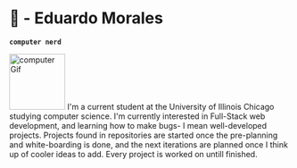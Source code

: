 # 🌙 - Eduardo Morales

**`computer nerd`** 
</div>
  <img alt='computer Gif' src='https://media.giphy.com/media/tlRU5lV5HqMpSAGPXh/giphy.gif' width='100' height='100'/>
</h3>
I'm a current student at the University of Illinois Chicago studying computer science. I'm currently interested in Full-Stack web development, and   learning how to make bugs- I mean well-developed projects. Projects found in repositories are started once the pre-planning and white-boarding is done, and the next iterations are planned once I think up of cooler ideas to add. Every project is worked on untill finished.
<p align='left'>

</p>

